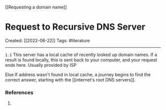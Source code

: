[[Requesting a domain name]]

# Request to Recursive DNS Server
Created:  [[2022-06-22]]
Tags: #literature  

---
`1.1`   This server has a local cache of recently looked up domain names. If a result is found locally, this is sent back to your computer, and your request ends here. Usually provided by ISP



Else If address wasn't found in local cache, a journey begins to find the correct answer, starting with the [[internet's root DNS servers]].   















### References
1. 